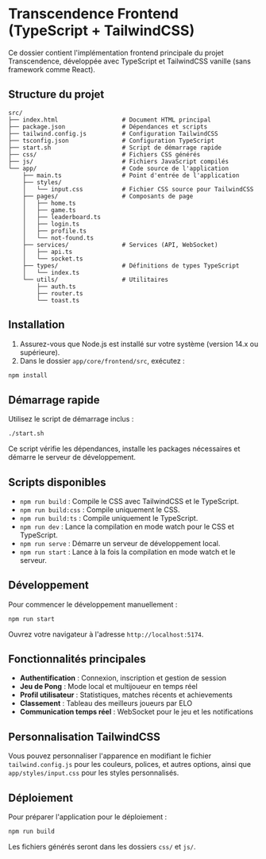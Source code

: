 # Transcendence Frontend (TypeScript + TailwindCSS)

Ce dossier contient l'implémentation frontend principale du projet Transcendence, développée avec TypeScript et TailwindCSS vanille (sans framework comme React).

## Structure du projet

```
src/
├── index.html                  # Document HTML principal
├── package.json                # Dépendances et scripts
├── tailwind.config.js          # Configuration TailwindCSS
├── tsconfig.json               # Configuration TypeScript
├── start.sh                    # Script de démarrage rapide
├── css/                        # Fichiers CSS générés
├── js/                         # Fichiers JavaScript compilés
└── app/                        # Code source de l'application
    ├── main.ts                 # Point d'entrée de l'application
    ├── styles/
    │   └── input.css           # Fichier CSS source pour TailwindCSS
    ├── pages/                  # Composants de page
    │   ├── home.ts
    │   ├── game.ts
    │   ├── leaderboard.ts
    │   ├── login.ts
    │   ├── profile.ts
    │   └── not-found.ts
    ├── services/               # Services (API, WebSocket)
    │   ├── api.ts
    │   └── socket.ts
    ├── types/                  # Définitions de types TypeScript
    │   └── index.ts
    └── utils/                  # Utilitaires
        ├── auth.ts
        ├── router.ts
        └── toast.ts
```

## Installation

1. Assurez-vous que Node.js est installé sur votre système (version 14.x ou supérieure).
2. Dans le dossier `app/core/frontend/src`, exécutez :

```bash
npm install
```

## Démarrage rapide

Utilisez le script de démarrage inclus :

```bash
./start.sh
```

Ce script vérifie les dépendances, installe les packages nécessaires et démarre le serveur de développement.

## Scripts disponibles

- `npm run build` : Compile le CSS avec TailwindCSS et le TypeScript.
- `npm run build:css` : Compile uniquement le CSS.
- `npm run build:ts` : Compile uniquement le TypeScript.
- `npm run dev` : Lance la compilation en mode watch pour le CSS et TypeScript.
- `npm run serve` : Démarre un serveur de développement local.
- `npm run start` : Lance à la fois la compilation en mode watch et le serveur.

## Développement

Pour commencer le développement manuellement :

```bash
npm run start
```

Ouvrez votre navigateur à l'adresse `http://localhost:5174`.

## Fonctionnalités principales

- **Authentification** : Connexion, inscription et gestion de session
- **Jeu de Pong** : Mode local et multijoueur en temps réel
- **Profil utilisateur** : Statistiques, matches récents et achievements
- **Classement** : Tableau des meilleurs joueurs par ELO
- **Communication temps réel** : WebSocket pour le jeu et les notifications

## Personnalisation TailwindCSS

Vous pouvez personnaliser l'apparence en modifiant le fichier `tailwind.config.js` pour les couleurs, polices, et autres options, ainsi que `app/styles/input.css` pour les styles personnalisés.

## Déploiement

Pour préparer l'application pour le déploiement :

```bash
npm run build
```

Les fichiers générés seront dans les dossiers `css/` et `js/`. 